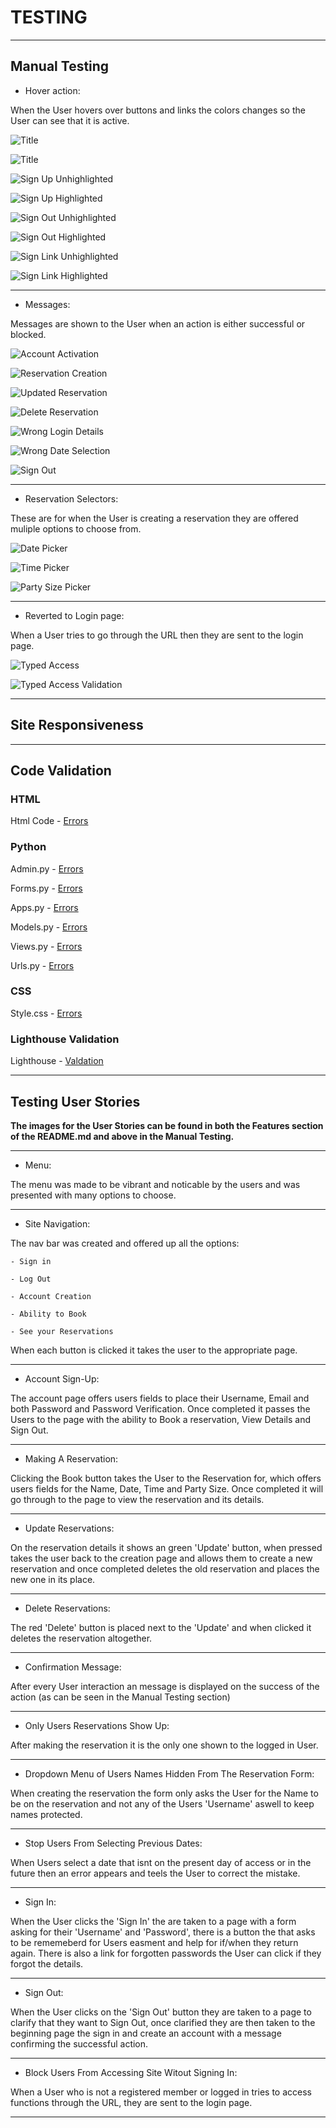 # TESTING

---

## Manual Testing

- Hover action:

When the User hovers over buttons and links the colors changes so the User can see that it is active.

 ![Title](media/images/pp4_title_unhighlighted.png)

 ![Title](media/images/pp4_title_highlighted.png)


 ![Sign Up Unhighlighted](media/images/pp4_signup_button_unhighlighted.png)

 ![Sign Up Highlighted](media/images/pp4_signup_button_highlighted.png)


 ![Sign Out Unhighlighted](media/images/pp4_signout_button_unhighlighted.png)

 ![Sign Out Highlighted](media/images/pp4_signout_button_highlighted.png)


 ![Sign Link Unhighlighted](media/images/pp4_sign_in_link_unhighlighted.png)

 ![Sign Link Highlighted](media/images/pp4_sign_in_link_highlighted.png)
 

---

- Messages:

Messages are shown to the User when an action is either successful or blocked.

 ![Account Activation](media/images/pp4_account_success_validation.png)


 ![Reservation Creation](media/images/pp4_reservation_validation.png)


 ![Updated Reservation](media/images/pp4_reservation_updated_validation.png)


 ![Delete Reservation](media/images/pp4_reservation_deleted_validation.png)


 ![Wrong Login Details](media/images/pp4_incorrect_login_credentials_validation.png)


 ![Wrong Date Selection](media/images/pp4_wrong_date_validation.png)


 ![Sign Out](media/images/pp4_signout_validation.png)

---

- Reservation Selectors:

These are for when the User is creating a reservation they are offered muliple options to choose from.

 ![Date Picker](media/images/pp4_date_picker_reservation_form.png)


 ![Time Picker](media/images/pp4_time_picker_reservation_form.png)


 ![Party Size Picker](media/images/pp4_party_size_picker_reservation_form.png)

---

- Reverted to Login page:

When a User tries to go through the URL then they are sent to the login page.

![Typed Access](media/images/pp4_typed_access.png)

![Typed Access Validation](media/images/pp4_typed_access_validation.png)

---


## Site Responsiveness

---

## Code Validation

### HTML
Html Code - [Errors](media/images/pp4_html_validation.png)

### Python

Admin.py - [Errors](media/images/pp4_css_admin.py_validation.png)

Forms.py - [Errors](media/images/pp4_css_forms.py_validation.png)

Apps.py - [Errors](media/images/pp4_css_apps.py_validation.png)

Models.py - [Errors](media/images/pp4_css_models.py_validation.png)

Views.py - [Errors](media/images/pp4_css_views.py_validation.png)

Urls.py - [Errors](media/images/pp4_css_urls.py_validation.png)

### CSS

Style.css - [Errors](media/images/pp4_css_validation.png)

### Lighthouse Validation

Lighthouse - [Valdation](media/images/pp4_lighthouse_validation.png)

---

## Testing User Stories

 **The images for the User Stories can be found in both the Features section of the README.md and above in the Manual Testing.**

---

- Menu:

The menu was made to be vibrant and noticable by the users and was presented with many options to choose.

---

- Site Navigation:

The nav bar was created and offered up all the options:

    - Sign in

    - Log Out

    - Account Creation

    - Ability to Book

    - See your Reservations

 When each button is clicked it takes the user to the appropriate page.

 ---

- Account Sign-Up:

The account page offers users fields to place their Username, Email and both Password and Password Verification. Once completed it passes the Users to the page with the ability to Book a reservation, View Details and Sign Out.

---

- Making A Reservation:

Clicking the Book button takes the User to the Reservation for, which offers users fields for the Name, Date, Time and Party Size. Once completed it will go through to the page to view the reservation and its details.

---

- Update Reservations:

On the reservation details it shows an green 'Update' button, when pressed takes the user back to the creation page and allows them to create a new reservation and once completed deletes the old reservation and places the new one in its place.

---

- Delete Reservations:

The red 'Delete' button is placed next to the 'Update' and when clicked it deletes the reservation altogether.

---

- Confirmation Message:

After every User interaction an message is displayed on the success of the action (as can be seen in the Manual Testing section)

---

- Only Users Reservations Show Up:

After making the reservation it is the only one shown to the logged in User.

---

- Dropdown Menu of Users Names Hidden From The Reservation Form:

When creating the reservation the form only asks the User for the Name to be on the reservation and not any of the Users 'Username' aswell to keep names protected.

---

- Stop Users From Selecting Previous Dates:

When Users select a date that isnt on the present day of access or in the future then an error appears and teels the User to correct the mistake.

---

- Sign In:

When the User clicks the 'Sign In' the are taken to a page with a form asking for their 'Username' and 'Password', there is a button the that asks to be rememeberd for Users easment and help for if/when they return again. There is also a link for forgotten passwords the User can click if they forgot the details.

---

- Sign Out:

When the User clicks on the 'Sign Out' button they are taken to a page to clarify that they want to Sign Out, once clarified they are then taken to the beginning page the sign in and create an account with a message confirming the successful action.

---

- Block Users From Accessing Site Witout Signing In:

When a User who is not a registered member or logged in tries to access functions through the URL, they are sent to the login page. 

---

